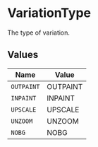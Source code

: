 # VariationType

The type of variation.


## Values

| Name       | Value      |
| ---------- | ---------- |
| `OUTPAINT` | OUTPAINT   |
| `INPAINT`  | INPAINT    |
| `UPSCALE`  | UPSCALE    |
| `UNZOOM`   | UNZOOM     |
| `NOBG`     | NOBG       |